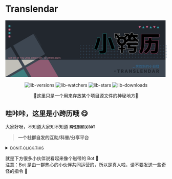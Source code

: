 # Translendar
![lib-Header][link-header]  

<!--HTML部分-->
<div align="center">

![lib-versions][link-versions]
![lib-watchers][link-watchers]
![lib-stars][link-stars]
![lib-downloads][link-downloads]

<p>🔹这里只是一个用来存放某个项目源文件的神秘地方🔹<p>
</div>  

## 哇咔咔，这里是小跨历哦 😋
大家好呀，不知道大家知不知道 **`` 跨性别相关BOT ``**  

<!--HTML部分-->
> **一个社群自发的互助/科普/分享平台**
<details><summary><del><small>DON'T CLICK THIS</small></del></summary>
<p>

#### 大家好啊，我是电棍！
<a href="https://www.bilibili.com/video/BV1JB4y1s7Dk/"><img src="https://raw.githubusercontent.com/MikiLin-wiviw/Translendar/main/data/images/OTTO.png" alt="电棍" width="120" height="100"></a>

</p>
</details>

就是下方很多小伙伴说看起来像个磁带的 Bot 📼  
注意：Bot 是由一群热心的小伙伴共同运营的，所以是真人啦，请不要发送一些奇怪的指令 🤪  


<!--以下是链接转储部分-->
[link-versions]: https://img.shields.io/github/v/release/MikiLin-wiviw/Translendar?color=3EA5F9&label=versions&logo=CLion&logoColor=3476E0&labelColor=abcdef
[link-watchers]: https://img.shields.io/github/watchers/MikiLin-wiviw/Translendar?color=6EF9DF&logo=Aseprite&logoColor=1C4F45&labelColor=B6DDD5
[link-stars]: https://img.shields.io/github/stars/MikiLin-wiviw/Translendar?color=FFA4C9&logo=Google%20Fit&logoColor=AF3869&labelColor=FCD4E4
[link-downloads]: https://img.shields.io/github/downloads/MikiLin-wiviw/Translendar/total?color=E2D281&logo=Markdown&logoColor=665E36&labelColor=F2EBCC
[link-header]: /data/images/header.svg
[link-OTTO]: /data/images/OTTO.png 